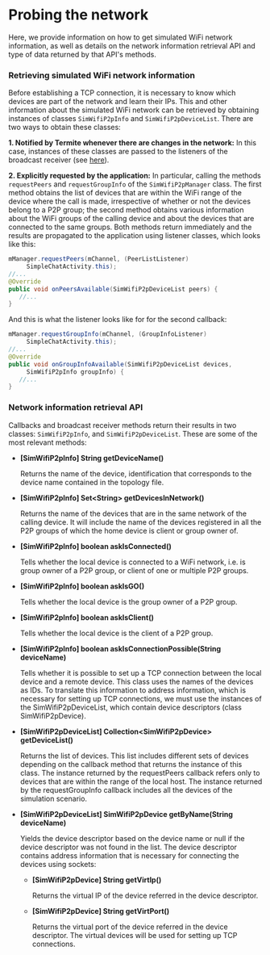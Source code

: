 # Probing the network
Here, we provide information on how to get simulated WiFi network information, as well as details on the network information retrieval API and type of data returned by that API's methods.

### Retrieving simulated WiFi network information
Before establishing a TCP connection, it is necessary to know which devices are part of the network and
learn their IPs. This and other information about the simulated WiFi network can be retrieved by 
obtaining instances of classes `SimWifiP2pInfo` and `SimWifiP2pDeviceList`. There are two ways to
obtain these classes:

   **1. Notified by Termite whenever there are changes in the network:** In this case, instances of these
classes are passed to the listeners of the broadcast receiver (see [here](Simulating-Groups.html)).

   **2. Explicitly requested by the application:** In particular, calling the methods `requestPeers` and
`requestGroupInfo` of the `SimWifiP2pManager` class. The first method obtains the list of devices that
are within the WiFi range of the device where the call is made, irrespective of whether or not the devices
belong to a P2P group; the second method obtains various information about the WiFi groups of the
calling device and about the devices that are connected to the same groups. Both methods return
immediately and the results are propagated to the application using listener classes, which looks like this:

```java
mManager.requestPeers(mChannel, (PeerListListener)
     SimpleChatActivity.this);
//...
@Override
public void onPeersAvailable(SimWifiP2pDeviceList peers) {
   //...
}
```

And this is what the listener looks like for for the second callback:

```java
mManager.requestGroupInfo(mChannel, (GroupInfoListener)
     SimpleChatActivity.this);
//...
@Override
public void onGroupInfoAvailable(SimWifiP2pDeviceList devices,
     SimWifiP2pInfo groupInfo) {
   //...
}
```

### Network information retrieval API
Callbacks and broadcast receiver methods return their results in two classes: `SimWifiP2pInfo`, and
`SimWifiP2pDeviceList`. These are some of the most relevant methods:

* **[SimWifiP2pInfo] String getDeviceName()**

   Returns the name of the device, identification that corresponds to the device name contained in
the topology file.

* **[SimWifiP2pInfo] Set\<String\> getDevicesInNetwork()**

   Returns the name of the devices that are in the same network of the calling device. It will include
the name of the devices registered in all the P2P groups of which the home device is client or
group owner of.

* **[SimWifiP2pInfo] boolean askIsConnected()**

   Tells whether the local device is connected to a WiFi network, i.e. is group owner of a P2P group,
or client of one or multiple P2P groups.

* **[SimWifiP2pInfo] boolean askIsGO()**

   Tells whether the local device is the group owner of a P2P group.

* **[SimWifiP2pInfo] boolean askIsClient()**

   Tells whether the local device is the client of a P2P group.

* **[SimWifiP2pInfo] boolean askIsConnectionPossible(String deviceName)**

   Tells whether it is possible to set up a TCP connection between the local device and a remote
device.
This class uses the names of the devices as IDs. To translate this information to address information,
which is necessary for setting up TCP connections, we must use the instances of the
SimWifiP2pDeviceList, which contain device descriptors (class SimWifiP2pDevice).

* **[SimWifiP2pDeviceList] Collection\<SimWifiP2pDevice\> getDeviceList()**

   Returns the list of devices. This list includes different sets of devices depending on the callback
method that returns the instance of this class. The instance returned by the requestPeers
callback refers only to devices that are within the range of the local host. The instance returned by
the requestGroupInfo callback includes all the devices of the simulation scenario.

* **[SimWifiP2pDeviceList] SimWifiP2pDevice getByName(String deviceName)**

   Yields the device descriptor based on the device name or null if the device descriptor was not
found in the list.
The device descriptor contains address information that is necessary for connecting the devices using
sockets:

   * **[SimWifiP2pDevice] String getVirtIp()**

      Returns the virtual IP of the device referred in the device descriptor.

   * **[SimWifiP2pDevice] String getVirtPort()**

      Returns the virtual port of the device referred in the device descriptor.
The virtual devices will be used for setting up TCP connections.
